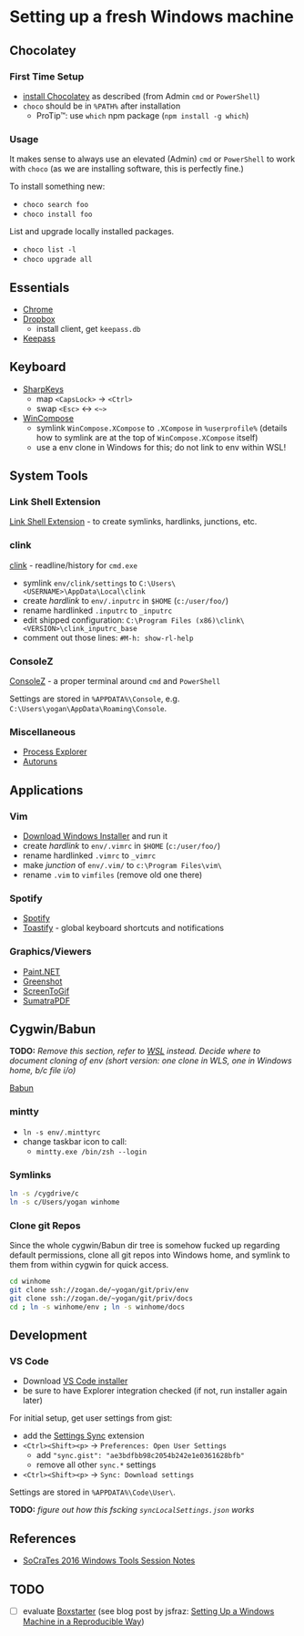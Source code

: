 # Setting up a fresh Windows machine

## Chocolatey

### First Time Setup

- [install Chocolatey](https://chocolatey.org/install) as described (from Admin `cmd` or `PowerShell`)
- `choco` should be in `%PATH%` after installation
  - ProTip™: use `which` npm package (`npm install -g which`)

### Usage

It makes sense to always use an elevated (Admin) `cmd` or `PowerShell` to work with `choco` (as we are installing software, this is perfectly fine.)

To install something new:

- `choco search foo`
- `choco install foo`

List and upgrade locally installed packages.

- `choco list -l`
- `choco upgrade all`

## Essentials

- [Chrome](https://www.google.de/intl/de/chrome/browser/desktop/index.html)
- [Dropbox](http://www.dropbox.com)
  - install client, get `keepass.db`
- [Keepass](http://keepass.info/)

## Keyboard

- [SharpKeys](https://sharpkeys.codeplex.com)
  - map `<CapsLock>` → `<Ctrl>`
  - swap `<Esc>` ↔ `<~>`
- [WinCompose](https://github.com/SamHocevar/wincompose)
  - symlink `WinCompose.XCompose` to `.XCompose` in `%userprofile%` (details how to symlink are at the top of `WinCompose.XCompose` itself)
  - use a env clone in Windows for this; do not link to env within WSL!

## System Tools

### Link Shell Extension

[Link Shell Extension](http://schinagl.priv.at/nt/hardlinkshellext/hardlinkshellext.html) - to create
symlinks, hardlinks, junctions, etc.

### clink

[clink](https://mridgers.github.io/clink/) - readline/history for `cmd.exe`

- symlink `env/clink/settings` to `C:\Users\<USERNAME>\AppData\Local\clink`
- create *hardlink* to `env/.inputrc` in `$HOME` (`c:/user/foo/`)
- rename hardlinked `.inputrc` to `_inputrc`
- edit shipped configuration: `C:\Program Files (x86)\clink\<VERSION>\clink_inputrc_base`
- comment out those lines: `#M-h: show-rl-help`

### ConsoleZ

[ConsoleZ](https://github.com/cbucher/console) - a proper terminal around `cmd` and `PowerShell`

Settings are stored in `%APPDATA%\Console`, e.g.
`C:\Users\yogan\AppData\Roaming\Console`.

### Miscellaneous

- [Process Explorer](https://technet.microsoft.com/en-us/sysinternals/bb896653.aspx)
- [Autoruns](https://technet.microsoft.com/en-us/sysinternals/bb963902.aspx)

## Applications

### Vim

- [Download Windows Installer](http://www.vim.org/download.php#pc) and run it
- create *hardlink* to `env/.vimrc` in `$HOME` (`c:/user/foo/`)
- rename hardlinked `.vimrc` to `_vimrc`
- make *junction* of `env/.vim/` to `c:\Program Files\vim\`
- rename `.vim` to `vimfiles` (remove old one there)

### Spotify

- [Spotify](https://www.spotify.com)
- [Toastify](https://toastify.codeplex.com/) - global keyboard shortcuts and notifications

### Graphics/Viewers

- [Paint.NET](http://www.getpaint.net)
- [Greenshot](http://getgreenshot.org/de/)
- [ScreenToGif](http://www.screentogif.com/)
- [SumatraPDF](http://www.sumatrapdfreader.org/free-pdf-reader.html)

## Cygwin/Babun

**TODO:** *Remove this section, refer to [WSL](wsl.md) instead. Decide where to document cloning of env (short version: one clone in WLS, one in Windows home, b/c file i/o)*

[Babun](https://babun.github.io)

### mintty

- `ln -s env/.minttyrc`
- change taskbar icon to call:
  - `mintty.exe /bin/zsh --login`

### Symlinks

```sh
ln -s /cygdrive/c
ln -s c/Users/yogan winhome
```

### Clone git Repos

Since the whole cygwin/Babun dir tree is somehow fucked up regarding default permissions,
clone all git repos into Windows home, and symlink to them from within cygwin
for quick access.

```sh
cd winhome
git clone ssh://zogan.de/~yogan/git/priv/env
git clone ssh://zogan.de/~yogan/git/priv/docs
cd ; ln -s winhome/env ; ln -s winhome/docs
```

## Development

### VS Code

- Download [VS Code installer](https://code.visualstudio.com/Download)
- be sure to have Explorer integration checked (if not, run installer again later)

For initial setup, get user settings from gist:

- add the [Settings Sync](https://marketplace.visualstudio.com/items?itemName=Shan.code-settings-sync) extension
- `<Ctrl><Shift><p>` → `Preferences: Open User Settings`
  - add `"sync.gist": "ae3bdfbb98c2054b242e1e0361628bfb"`
  - remove all other `sync.*` settings
- `<Ctrl><Shift><p>` → `Sync: Download settings`

Settings are stored in `%APPDATA%\Code\User\`.

**TODO:** *figure out how this fscking `syncLocalSettings.json` works*

## References

- [SoCraTes 2016 Windows Tools Session Notes](https://blog.sandra-parsick.de/2016/09/20/summary-of-socrates-2016-session-hey-dude-where-is-my-tool-chain-working-on-windows-as-a-linux-user-aka-lets-talk-about-windows/)

## TODO

- [ ] evaluate [Boxstarter](http://boxstarter.org/) (see blog post by jsfraz: [Setting Up a Windows Machine in a Reproducible Way](https://blog.jessfraz.com/post/windows-for-linux-nerds/#setting-up-a-windows-machine-in-a-reproducible-way))
